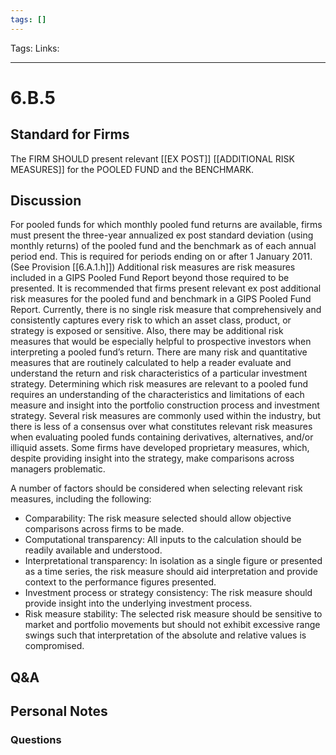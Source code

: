 ```yaml
---
tags: []
---
```

Tags:
Links: 
___
# 6.B.5
## Standard for Firms
The FIRM SHOULD present relevant [[EX POST]] [[ADDITIONAL RISK MEASURES]] for the POOLED FUND and the BENCHMARK.
## Discussion
For pooled funds for which monthly pooled fund returns are available, firms must present the three-year annualized ex post standard deviation (using monthly returns) of the pooled fund and the benchmark as of each annual period end. This is required for periods ending on or after 1 January 2011. (See Provision [[6.A.1.h]]) Additional risk measures are risk measures included in a GIPS Pooled Fund Report beyond those required to be presented. It is recommended that firms present relevant ex post additional risk measures for the pooled fund and benchmark in a GIPS Pooled Fund Report. Currently, there is no single risk measure that comprehensively and consistently captures every risk to which an asset class, product, or strategy is exposed or sensitive. Also, there may be additional risk measures that would be especially helpful to prospective investors when interpreting a pooled fund’s return. There are many risk and quantitative measures that are routinely calculated to help a reader evaluate and understand the return and risk characteristics of a particular investment strategy. Determining which risk measures are relevant to a pooled fund requires an understanding of the characteristics and limitations of each measure and insight into the portfolio construction process and investment strategy. Several risk measures are commonly used within the industry, but there is less of a consensus over what constitutes relevant risk measures when evaluating pooled funds containing derivatives, alternatives, and/or illiquid assets. Some firms have developed proprietary measures, which, despite providing insight into the strategy, make comparisons across managers problematic.

A number of factors should be considered when selecting relevant risk measures, including the following:
- Comparability: The risk measure selected should allow objective comparisons across firms to be made.
- Computational transparency: All inputs to the calculation should be readily available and understood.
- Interpretational transparency: In isolation as a single figure or presented as a time series, the risk measure should aid interpretation and provide context to the performance figures presented.
- Investment process or strategy consistency: The risk measure should provide insight into the underlying investment process.
- Risk measure stability: The selected risk measure should be sensitive to market and portfolio movements but should not exhibit excessive range swings such that interpretation of the absolute and relative values is compromised.
## Q&A

## Personal Notes

### Questions